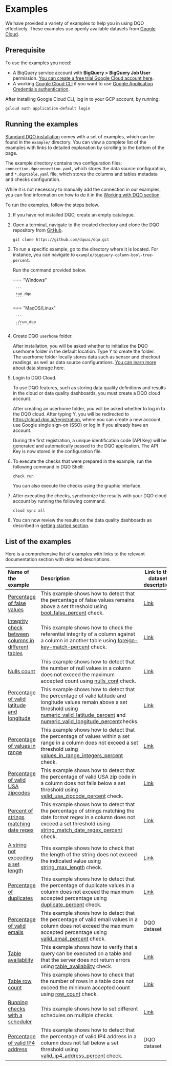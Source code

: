 # Examples

We have provided a variety of examples to help you in using DQO effectively. These examples use openly available 
datasets from [Google Cloud](https://cloud.google.com/datasets).

## Prerequisite

To use the examples you need:

- A BiqQuery service account with **BigQuery > BigQuery Job User** permission. [You can create a free trial Google Cloud account here](https://cloud.google.com/free).
- A working [Google Cloud CLI](https://cloud.google.com/sdk/docs/install) if you want to use [Google Application Credentials authentication](./#using-google-application-credentials-authentication).

After installing Google Cloud CLI, log in to your GCP account, by running:

```
gcloud auth application-default login
```

## Running the examples

[Standard DQO installation](../getting-started/installation/installation.md) comes with a set of examples, which can 
be found in the `example/` directory. You can view a complete list of the examples with links to detailed explanation by
scrolling to the bottom of the page.

The example directory contains two configuration files: `connection.dqoconnection.yaml`, which stores the data source
configuration, and `*.dqotable.yaml` file, which stores the columns and tables metadata and checks configuration.

While it is not necessary to manually add the connection in our examples, you can find information on how to do it in the
[Working with DQO section](../working-with-dqo/adding-data-source-connection/index.md).


To run the examples, follow the steps below. 

1. If you have not installed DQO, create an empty catalogue.


2. Open a terminal, navigate to the created directory and clone the DQO repository from [GitHub](https://github.com/dqoai/dqo).

    ```
    git clone https://github.com/dqoai/dqo.git
    ```

3. To run a specific example, go to the directory where it is located. For instance, you can navigate to 
    `example/bigquery-column-bool-true-percent`.  
    
    Run the command provided below. 

    === "Windows"

        ```
        run_dqo
        ```
    === "MacOS/Linux"

        ```
        ./run_dqo
        ```

4. Create DQO `userhome` folder.

    After installation, you will be asked whether to initialize the DQO userhome folder in the default location. Type Y to create the folder.  
    The userhome folder locally stores data such as sensor and checkout readings, as well as data source configurations. [You can learn more about data storage here](../dqo-concepts/data-storage/data-storage.md).


5. Login to DQO Cloud.

    To use DQO features, such as storing data quality definitions and results in the cloud or data quality dashboards, you
    must create a DQO cloud account.
 
    After creating an userhome folder, you will be asked whether to log in to the DQO cloud. After typing Y, you will be
    redirected to https://cloud.dqo.ai/registration, where you can create a new account, use Google single sign-on (SSO) or log in if you already have an account.
 
    During the first registration, a unique identification code (API Key) will be generated and automatically passed to the DQO application.
    The API Key is now stored in the configuration file.


6. To execute the checks that were prepared in the example, run the following command in DQO Shell:

    ```
    check run
    ```
    You can also execute the checks using the graphic interface.


7. After executing the checks, synchronize the results with your DQO cloud account by running the following command.

    ```
    cloud sync all
    ``` 

8. You can now review the results on the data quality dashboards as described in [getting started section](../getting-started/review-results-on-dashboards/review-results-on-dashboards.md).

## List of the examples

Here is a comprehensive list of examples with links to the relevant documentation section with detailed descriptions.

| **Name of the example**                                                                          | **Description**                                                                                                                                                                                                                                                                                                       | **Link to the dataset description**                                                                                         |
|:-------------------------------------------------------------------------------------------------|:----------------------------------------------------------------------------------------------------------------------------------------------------------------------------------------------------------------------------------------------------------------------------------------------------------------------|-----------------------------------------------------------------------------------------------------------------------------|
| [Percentage of false values](./bool-false-percent.md)                                            | This example shows how to detect that the percentage of false values remains above a set threshold using [bool_false_percent](../checks/column/bool/false-percent.md) check.                                                                                                                                          | [Link](https://console.cloud.google.com/marketplace/product/federal-communications-commission/fcc-political-ads)            |
| [Integrity check between columns in different tables](./integrity-foreign-key-match-percent.md)  | This example shows how to check the referential integrity of a column against a column in another table using [foreign-key-match-percent](../checks/column/integrity/foreign-key-match-percent.md) check.                                                                                                             | [Link](https://www.census.gov/library/reference/code-lists/ansi.html)                                                       |
| [Nulls count](./nulls-count.md)                                                                  | This example shows how to detect that the number of null values in a column does not exceed the maximum accepted count using [nulls_cont](../checks/column/nulls/nulls-count.md) check.                                                                                                                               | [Link](https://www.americashealthrankings.org/about/methodology/our-reports)                                                |
| [Percentage of valid latitude and longitude](./numeric-valid-latitude-and-longitiude-percent.md) | This example shows how to detect that the percentage of valid latitude and longitude values remain above a set threshold using [numeric_valid_latitude_percent](../checks/column/numeric/valid-latitude-percent.md) and [numeric_valid_longitude_percent](../checks/column/numeric/valid-longitude-percent.md)checks. | [Link](https://data.austintexas.gov/Utilities-and-City-Services/Austin-311-Public-Data/xwdj-i9he)                           |
| [Percentage of values in range](./numeric-values-in-range-numeric-percent.md)                    | This example shows how to detect that the percentage of values within a set range in a column does not exceed a set threshold using [values_in_range_integers_percent](../checks/column/numeric/values-in-range-integers-percent.md) check.                                                                           | [Link](https://www.americashealthrankings.org/about/methodology/our-reports)                                                |
| [Percentage of valid USA zipcodes](./pii-valid-usa-zipcode-percent.md)                           | This example shows how to detect that the percentage of valid USA zip code in a column does not falls below a set threshold using [valid_usa_zipcode_percent](../checks/column/pii/valid-usa-zipcode-percent.md) check.                                                                                               | [Link](https://data.austintexas.gov/Utilities-and-City-Services/Austin-311-Public-Data/xwdj-i9he)                           |
| [Percent of strings matching date regex](./string-match-date-regex-percent.md)                   | This example shows how to detect that the percentage of strings matching the date format regex in a column does not exceed a set threshold using [string_match_date_regex_percent](../checks/column/strings/string-match-date-regex-percent.md) check.                                                                | [Link](https://www.americashealthrankings.org/about/methodology/our-reports)                                                |
| [A string not exceeding a set length](./string-max-length.md )                                   | This example shows how to check that the length of the string does not exceed the indicated value using [string_max_length](../checks/column/strings/string-length-above-max-length-percent.md) check.                                                                                                                | [Link](https://www.americashealthrankings.org/about/methodology/our-reports)                                                |
| [Percentage of duplicates](./uniqueness-duplicate-percent.md)                                    | This example shows how to detect that the percentage of duplicate values in a column does not exceed the maximum accepted percentage using [duplicate_percent](../checks/column/uniqueness/duplicate-percent.md) check.                                                                                               | [Link](https://data.austintexas.gov/Utilities-and-City-Services/Austin-311-Public-Data/xwdj-i9he)                           |
| [Percentage of valid emails](./valid-email-percent.md)                                           | This example shows how to detect that the percentage of valid email values in a column does not exceed the maximum accepted percentage using [valid_email_percent](../checks/column/pii/valid-email-percent.md) check.                                                                                                | DQO dataset                                                                                                                 |
| [Table availability](./table-availability.md)                                                    | This example shows how to verify that a query can be executed on a table and that the server does not return errors using [table_availability](../checks/table/availability/table-availability.md) check.                                                                                                             | [Link](https://www.americashealthrankings.org/about/methodology/our-reports)                                                |
| [Table row count](./row-count.md)                                                                | This example shows how to check that the number of rows in a table does not exceed the minimum accepted count using [row_count](../checks/table/standard/row-count.md) check.                                                                                                                                         | [Link](https://www.americashealthrankings.org/about/methodology/our-reports)                                                |
| [Running checks with a scheduler](./running-checks-with-a-scheduler.md)                          | This example shows how to set different schedules on multiple checks.                                                                                                                                                                                                                                                 | [Link](https://console.cloud.google.com/marketplace/product/bigquery-public-data/thelook-ecommerce)                         |
| [Percentage of valid IP4 address](../checks/column/pii/valid-ip4-address-percent.md)             | This example shows how to detect that the percentage of valid IP4 address in a column does not fall below a set threshold using [valid_ip4_address_percent](../checks/column/pii/valid-ip4-address-percent.md) check.                                                                                                 | DQO dataset                                                                                                                 |

